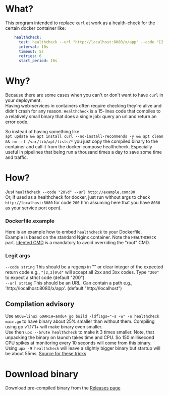 # What?

This program intended to replace `curl` at work as a health-check for the certain docker container like:
```yaml
    healthcheck:
      test: healthcheck --url "http://localhost:8080/x/app" --code "[2,3]\d{2}"
      interval: 10s
      timeout: 5s
      retries: 6
      start_period: 10s
```

# Why?

Because there are some cases when you can't or don't want to have `curl` in your deployment.  
Having web-services in containers often require checking they're alive and didn't crash for any reason.
`Healthcheck` is a 15-lines code that compiles to a relatively small binary that does a single job: query an url and return an error code.

So instead of having something like  
`apt update && apt install curl --no-install-recommends -y && apt clean && rm -rf /var/lib/apt/lists/*`
you just copy the compiled binary to the container and call it from the docker-compose healthcheck. Especially useful in pipelines that being run a thousand times a day to save some time and traffic.
# How?

Just `healthcheck --code "20\d" --url http://example.com:80`  
Or, if used as a healthcheck for docker, just run without args to check `http://localhost:8080` for code `200` (I'm assuming here that you have `8080` as your service port open).  

### Dockerfile.example
Here is an example how to embed `healthcheck` to your Dockerfile.  
Example is based on the standard Nginx container. Note the `HEALTHCHECK` part. [Idented CMD](https://docs.docker.com/engine/reference/builder/#healthcheck) is a mandatory to avoid overriding the "root" CMD.

### Legit args
`--code string` This should be a regexp in "" or clear integer of the expected return code e.g., `"[2,3]0\d"` will accept all 2xx and 3xx codes. Type `"200"` to expect a strict code (default "200")  
`--url string` This should be an URL. Can contain a path e.g., 'http://localhost:8080/x/app'. (default "http://localhost")

## Compilation advisory

Use `GOOS=linux GOARCH=amd64 go build -ldflags="-s -w" -o healthcheck main.go` to have binary about 25% smaller than without them. Compiling using go v1.17.1+ will make binary even smaller.  
Use then `upx --brute healthcheck` to make it 3 times smaller. Note, that unpacking the binary on launch takes time and CPU. So 150 millisecond CPU spikes at monitoring every 10 seconds will come from this binary.  
Using `upx -9 healthcheck` will leave a slightly bigger binary but startup will be about 55ms.
[Source for these tricks](https://stackoverflow.com/questions/4523920/how-do-i-update-a-formula-with-homebrew)


# Download binary
Download pre-compiled binary from the [Releases page](https://github.com/ay-b/docker-healthcheck/releases)